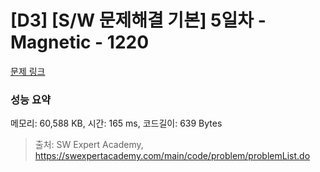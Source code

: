 # [D3] [S/W 문제해결 기본] 5일차 - Magnetic - 1220 

[문제 링크](https://swexpertacademy.com/main/code/problem/problemDetail.do?contestProbId=AV14hwZqABsCFAYD) 

### 성능 요약

메모리: 60,588 KB, 시간: 165 ms, 코드길이: 639 Bytes



> 출처: SW Expert Academy, https://swexpertacademy.com/main/code/problem/problemList.do